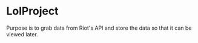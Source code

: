 LolProject
==========

Purpose is to grab data from Riot's API and store the data so that it can be viewed later.
